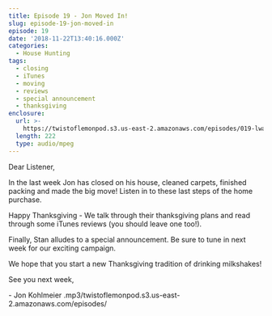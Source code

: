 ```yaml
---
title: Episode 19 - Jon Moved In!
slug: episode-19-jon-moved-in
episode: 19
date: '2018-11-22T13:40:16.000Z'
categories:
  - House Hunting
tags:
  - closing
  - iTunes
  - moving
  - reviews
  - special announcement
  - thanksgiving
enclosure:
  url: >-
    https://twistoflemonpod.s3.us-east-2.amazonaws.com/episodes/019-lwatol-20181122.mp3 
  length: 222
  type: audio/mpeg
---
```


Dear Listener,

In the last week Jon has closed on his house, cleaned carpets, finished packing and made the big move! Listen in to these last steps of the home purchase.

Happy Thanksgiving - We talk through their thanksgiving plans and read through some iTunes reviews (you should leave one too!).

Finally, Stan alludes to a special announcement. Be sure to tune in next week for our exciting campaign.

We hope that you start a new Thanksgiving tradition of drinking milkshakes!

See you next week,

\- Jon Kohlmeier
.mp3/twistoflemonpod.s3.us-east-2.amazonaws.com/episodes/
